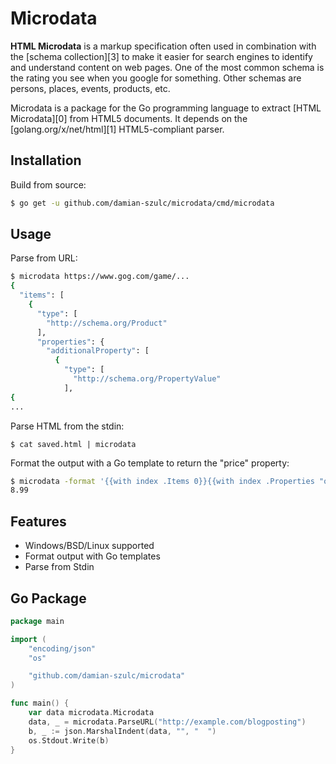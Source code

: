 Microdata
=========

__HTML Microdata__ is a markup specification often used in combination with the [schema collection][3] to make it easier for search engines to identify and understand content on web pages. One of the most common schema is the rating you see when you google for something. Other schemas are persons, places, events, products, etc.

Microdata is a package for the Go programming language to extract [HTML Microdata][0] from HTML5 documents. It depends on the [golang.org/x/net/html][1] HTML5-compliant parser.

Installation
------------

Build from source:

```sh
$ go get -u github.com/damian-szulc/microdata/cmd/microdata
```


Usage
-----

Parse from URL:

```sh
$ microdata https://www.gog.com/game/...
{
  "items": [
    {
      "type": [
        "http://schema.org/Product"
      ],
      "properties": {
        "additionalProperty": [
          {
            "type": [
              "http://schema.org/PropertyValue"
            ],
{
...
```


Parse HTML from the stdin:

```
$ cat saved.html | microdata
```


Format the output with a Go template to return the "price" property:

```sh
$ microdata -format '{{with index .Items 0}}{{with index .Properties "offers" 0}}{{with index .Properties "price" 0 }}{{ . }}{{end}}{{end}}{{end}}' https://www.gog.com/game/...
8.99
```


Features
--------

- Windows/BSD/Linux supported
- Format output with Go templates
- Parse from Stdin


Go Package
----------

```go
package main

import (
	"encoding/json"
	"os"

	"github.com/damian-szulc/microdata"
)

func main() {
	var data microdata.Microdata
	data, _ = microdata.ParseURL("http://example.com/blogposting")
	b, _ := json.MarshalIndent(data, "", "  ")
	os.Stdout.Write(b)
}
```
